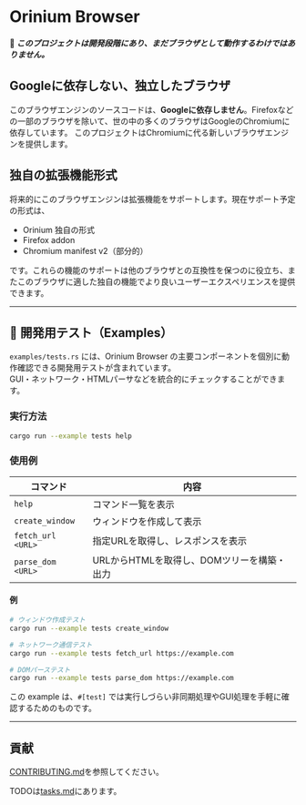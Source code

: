 # Orinium Browser
**🚧 _このプロジェクトは開発段階にあり、まだブラウザとして動作するわけではありません。_**

## Googleに依存しない、独立したブラウザ
このブラウザエンジンのソースコードは、**Googleに依存しません**。Firefoxなどの一部のブラウザを除いて、世の中の多くのブラウザはGoogleのChromiumに依存しています。
このプロジェクトはChromiumに代る新しいブラウザエンジンを提供します。

## 独自の拡張機能形式
将来的にこのブラウザエンジンは拡張機能をサポートします。現在サポート予定の形式は、
* Orinium 独自の形式
* Firefox addon
* Chromium manifest v2（部分的）

です。これらの機能のサポートは他のブラウザとの互換性を保つのに役立ち、またこのブラウザに適した独自の機能でより良いユーザーエクスペリエンスを提供できます。

---

## 🧪 開発用テスト（Examples）
`examples/tests.rs` には、Orinium Browser の主要コンポーネントを個別に動作確認できる開発用テストが含まれています。  
GUI・ネットワーク・HTMLパーサなどを統合的にチェックすることができます。

### 実行方法
```bash
cargo run --example tests help
```

### 使用例
| コマンド           | 内容                       |
| ----------------- | -------------------------- |
| `help`            | コマンド一覧を表示           |
| `create_window`   | ウィンドウを作成して表示      |
| `fetch_url <URL>` | 指定URLを取得し、レスポンスを表示 |
| `parse_dom <URL>` | URLからHTMLを取得し、DOMツリーを構築・出力 |

#### 例
```bash
# ウィンドウ作成テスト
cargo run --example tests create_window

# ネットワーク通信テスト
cargo run --example tests fetch_url https://example.com

# DOMパーステスト
cargo run --example tests parse_dom https://example.com
```

この example は、`#[test]` では実行しづらい非同期処理やGUI処理を手軽に確認するためのものです。

---

## 貢献
[CONTRIBUTING.md](./CONTRIBUTING.md)を参照してください。

TODOは[tasks.md](./tasks.md)にあります。
